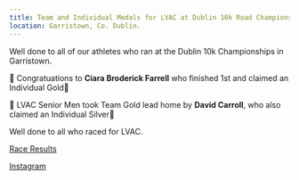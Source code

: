 ```yaml
---
title: Team and Individual Medals for LVAC at Dublin 10k Road Championships
location: Garristown, Co. Dublin.
---
```


Well done to all of our athletes who ran at the Dublin 10k Championships in Garristown.

🥇 Congratuations to <b>Ciara Broderick Farrell</b> who finished 1st and claimed an Individual Gold🥇

🥇 LVAC Senior Men took Team Gold lead home by <b>David Carroll</b>, who also claimed an Individual Silver🥈

Well done to all who raced for LVAC.

<a href="/races/2024-04-07-Dublin-10k-Road/" target="_blank" rel="noopener noreferrer">Race Results</a>

<a href="https://www.instagram.com/p/C5eMU1EMBal/?img_index=1" target="_blank" rel="noopener noreferrer">Instagram</a>